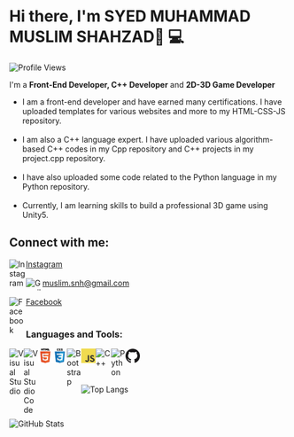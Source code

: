<h1> Hi there, I'm SYED MUHAMMAD MUSLIM SHAHZAD👋 💻</h1>
<img src="https://komarev.com/ghpvc/?username=Syed-Muslim-19&style=flat-square&color=blue" alt="Profile Views"/>

<p>I'm a <b>Front-End Developer, C++ Developer</b> and <b>2D-3D Game Developer</b></p>
<ul>
  <li>I am a front-end developer and have earned many certifications. I have uploaded templates for various websites and more to my HTML-CSS-JS repository.</li>
  <br>
  <li>I am also a C++ language expert. I have uploaded various algorithm-based C++ codes in my Cpp repository and C++ projects in my project.cpp repository.</li>
  <br>
  <li>I have also uploaded some code related to the Python language in my Python repository.</li>
  <br>
  <li>Currently, I am learning skills to build a professional 3D game using Unity5.</li>
</ul>

<h2>Connect with me:</h2>
<img align="left" alt="Instagram" width="30px" src="https://raw.githubusercontent.com/n3wt0n/n3wt0n/master/assets/instagram.png"/>
<a href="https://www.instagram.com/syed_muslim_015/">Instagram</a>
<br>
<br>
<img align="left" alt="Gmail" width="30px" height="22px" src="https://e7.pngegg.com/pngimages/358/32/png-clipart-inbox-by-gmail-computer-icons-ios-email-gmail-angle-rectangle.png"/>
<a href="mailto:muslim.snh@gmail.com">muslim.snh@gmail.com</a>
<br />
<br />
<img align="left" alt="Facebook" width="30px" src="https://e7.pngegg.com/pngimages/175/452/png-clipart-facebook-logo-facebook-icon-logo-facebook-icon-blue-text.png"/>
<a href="https://www.facebook.com/profile.php?id=100009320153454&mibextid=LQQJ4d">Facebook</a>
<br />
<br />

### Languages and Tools:

<img align="left" alt="Visual Studio" width="26px" src="https://visualstudio.microsoft.com/wp-content/uploads/2019/06/BrandVisualStudioWin2019-3.svg" />
<img align="left" alt="Visual Studio Code" width="26px" src="https://e7.pngegg.com/pngimages/100/690/png-clipart-visual-studio-code-microsoft-visual-studio-source-code-text-editor-microsoft-blue-angle.png" />
<img align="left" alt="HTML5" width="26px" src="https://raw.githubusercontent.com/github/explore/80688e429a7d4ef2fca1e82350fe8e3517d3494d/topics/html/html.png" />
<img align="left" alt="CSS3" width="26px" src="https://raw.githubusercontent.com/github/explore/80688e429a7d4ef2fca1e82350fe8e3517d3494d/topics/css/css.png" />
<img align="left" alt="Bootstrap" width="26px" src="https://e7.pngegg.com/pngimages/263/831/png-clipart-bootstrap-logo-computer-software-web-application-portable-document-format-b-purple-template.png" />
<img align="left" alt="JavaScript" width="26px" src="https://raw.githubusercontent.com/github/explore/80688e429a7d4ef2fca1e82350fe8e3517d3494d/topics/javascript/javascript.png" />
<img align="left" alt="C++" width="28px" src="https://e7.pngegg.com/pngimages/889/976/png-clipart-the-c-programming-language-computer-programming-programming-miscellaneous-blue.png" />
<img align="left" alt="Python" width="26px" src="https://e7.pngegg.com/pngimages/140/948/png-clipart-blue-and-yellow-logo-python-logo-programmer-fierce-python-s-cdr-angle.png" />
<img align="left" alt="GitHub" width="26px" src="https://raw.githubusercontent.com/github/explore/78df643247d429f6cc873026c0622819ad797942/topics/github/github.png" />
<br />
<br />
<br />

![Top Langs](https://github-readme-stats.vercel.app/api/top-langs/?username=Syed-Muslim-19&langs_count=8)

<br />

![GitHub Stats](https://github-readme-stats.vercel.app/api?username=Syed-Muslim-19&theme=default&show_icons=true)
